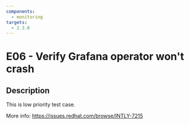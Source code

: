 ```yaml
---
components:
  - monitoring
targets:
  - 2.3.0
---
```


# E06 - Verify Grafana operator won't crash

## Description

This is low priority test case.

More info: <https://issues.redhat.com/browse/INTLY-7215>
